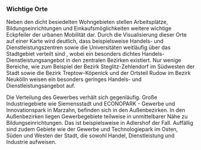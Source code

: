 ### Wichtige Orte 

Neben den dicht besiedelten Wohngebieten stellen Arbeitsplätze, Bildungseinrichtungen und Einkaufsmöglichkeiten weitere 
wichtige Eckpfeiler der urbanen Mobilität dar. Durch die Visualisierung dieser Orte auf einer Karte wird deutlich, dass
beispielsweise Handels- und Dienstleistungszentren sowie die Universitäten weitläufig über das Stadtgebiet verteilt sind
, wobei ein besonders dichtes Handels- Dienstleistungsangebot in den zentralen Bezirken existiert. Nur wenige Bereiche, 
wie zum Beispiel der Bezirk Steglitz-Zehlendorf im Südwesten der Stadt sowie die Bezirk Treptow-Köpenick und der Ortsteil 
Rudow im Bezirk Neukölln weisen ein besonders geringes Handels- und Dienstleistungsangebot auf. 

Die Verteilung des Gewerbes verhält sich gegenläufig. Große Industriegebiete wie 
<span class="marker-label" id="marker-label-working-space-siemensstadt">Siemensstadt</span> und
<span class="marker-label" id="marker-label-working-space-marzahn">ECONOPARK - Gewerbe und Innovationspark</span> in Marzahn,
befinden sich in den Außenbezirken. In den Außenbezirken liegen Gewerbegebiete teilweise in unmittelbarer Nähe
zu Bildungseinrichtungen. Das ist beispielsweise in 
<span class="marker-label" id="marker-label-working-space-adlershof">Adlershof</span> der Fall.
Auffällig sind zudem Gebiete wie der
<span class="marker-label" id="marker-label-working-space-mariendorf">Gewerbe und Technologiepark</span> im Osten, 
Süden und Westen der Stadt, die sowohl Handel, Dienstleistung und Industrie aufweisen.
